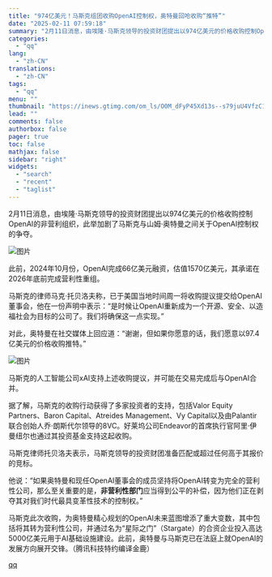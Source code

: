 ```yaml
---
title: "974亿美元！马斯克组团收购OpenAI控制权，奥特曼回呛收购“推特”"
date: "2025-02-11 07:59:18"
summary: "2月11日消息，由埃隆·马斯克领导的投资财团提出以974亿美元的价格收购控制OpenAI的非营利组织..."
categories:
  - "qq"
lang:
  - "zh-CN"
translations:
  - "zh-CN"
tags:
  - "qq"
menu: ""
thumbnail: "https://inews.gtimg.com/om_ls/O0M_dFyP45Xd13s--s79juU4VfzC15B-5SVFSKwmRofj8AA_640360/0"
lead: ""
comments: false
authorbox: false
pager: true
toc: false
mathjax: false
sidebar: "right"
widgets:
  - "search"
  - "recent"
  - "taglist"
---
```


2月11日消息，由埃隆·马斯克领导的投资财团提出以974亿美元的价格收购控制OpenAI的非营利组织，此举加剧了马斯克与山姆·奥特曼之间关于OpenAI控制权的争夺。

![图片](https://inews.gtimg.com/om_bt/OQFWpjSVeiKBW78_Bh-m615kGOavYKZFvuoiDbexp7TfkAA/641)

此前，2024年10月份，OpenAI完成66亿美元融资，估值1570亿美元，其承诺在2026年底前完成营利性重组。

马斯克的律师马克·托贝洛夫称，已于美国当地时间周一将收购提议提交给OpenAI董事会，他在一份声明中表示：“是时候让OpenAI重新成为一个开源、安全、以造福社会为目标的公司了。我们将确保这一点实现。”

对此，奥特曼在社交媒体上回应道：“谢谢，但如果你愿意的话，我们愿意以97.4亿美元的价格收购推特。”

![图片](https://inews.gtimg.com/om_bt/Ot8QnM_Ua9fbzQ0TArDLVd6qwpenHJzGUGk2cx99tXqNgAA/641)

马斯克的人工智能公司xAI支持上述收购提议，并可能在交易完成后与OpenAI合并。

据了解，马斯克的收购行动获得了多家投资者的支持，包括Valor Equity Partners、Baron Capital、Atreides Management、Vy Capital以及由Palantir联合创始人乔·朗斯代尔领导的8VC。好莱坞公司Endeavor的首席执行官阿里·伊曼纽尔也通过其投资基金支持这起收购。

马斯克律师托贝洛夫表示，马斯克领导的投资财团准备匹配或超过任何高于其报价的竞标。

他说：“如果奥特曼和现任OpenAI董事会的成员坚持将OpenAI转变为完全的营利性公司，那么至关重要的是，**非营利性部门**应当得到公平的补偿，因为他们正在剥夺其对我们时代最具变革性技术的控制权。”

马斯克此次收购，为奥特曼精心规划的OpenAI未来蓝图增添了重大变数，其中包括将其转为营利性公司，并通过名为“星际之门”（Stargate）的合资企业投入高达5000亿美元用于AI基础设施建设。此前，奥特曼与马斯克已在法庭上就OpenAI的发展方向展开交锋。（腾讯科技特约编译金鹿）

[qq](https://new.qq.com/rain/a/20250211A019VT00)
